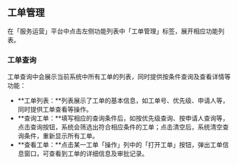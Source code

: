 ##  工单管理 

在「服务运营」平台中点击左侧功能列表中「工单管理」标签，展开相应功能列表。

###  工单查询 

工单查询中会展示当前系统中所有工单的列表，同时提供按条件查询及查看详情等功能：

* **工单列表：**列表展示了工单的基本信息，如工单号、优先级、申请人等，同时提供工单查看等操作。
* **查询工单：**填写相应的查询条件后，如按优先级查询、按申请人查询等，点击查询按钮，系统会筛选出符合相应条件的工单；点击清空后，系统清空查询条件，重新显示所有工单。
* **查看工单：**点击某一工单「操作」列中的「打开工单」按钮，弹出工单信息窗口，可查看到工单的详细信息及审批记录。



